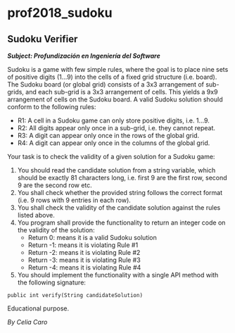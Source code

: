 # prof2018_sudoku

## Sudoku Verifier
*__Subject: Profundización en Ingeniería del Software__*

Sudoku is a game with few simple rules, where the goal is to place nine sets
of positive digits (1…9) into the cells of a fixed grid structure (i.e. board). The
Sudoku board (or global grid) consists of a 3x3 arrangement of sub-grids, and
each sub-grid is a 3x3 arrangement of cells. This yields a 9x9 arrangement of
cells on the Sudoku board. A valid Sudoku solution should conform to the
following rules:
* R1: A cell in a Sudoku game can only store positive digits, i.e. 1…9.
* R2: All digits appear only once in a sub-grid, i.e. they cannot repeat.
* R3: A digit can appear only once in the rows of the global grid.
* R4: A digit can appear only once in the columns of the global grid.

Your task is to check the validity of a given solution for a Sudoku game:
1. You should read the candidate solution from a string variable, which
should be exactly 81 characters long, i.e. first 9 are the first row, second 9
are the second row etc.
2. You shall check whether the provided string follows the correct format
(i.e. 9 rows with 9 entries in each row).
3. You shall check the validity of the candidate solution against the rules
listed above.
4. You program shall provide the functionality to return an integer code on
the validity of the solution:
    * Return 0: means it is a valid Sudoku solution
    * Return -1: means it is violating Rule #1
    * Return -2: means it is violating Rule #2
    * Return -3: means it is violating Rule #3
    * Return -4: means it is violating Rule #4
5. You should implement the functionality with a single API method with the
following signature:
```
public int verify(String candidateSolution)
```

Educational purpose.

_By Celia Caro_